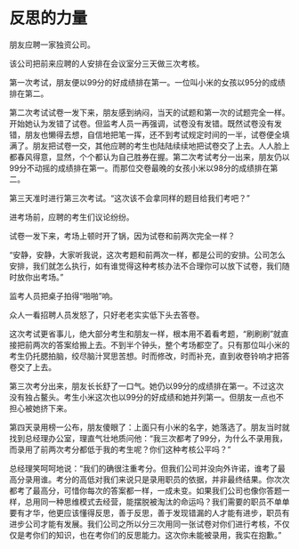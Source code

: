 # 反思的力量

朋友应聘一家独资公司。 

该公司把前来应聘的人安排在会议室分三天做三次考核。 

第一次考试，朋友便以99分的好成绩排在第一。一位叫小米的女孩以95分的成绩排在第二。 

第二次考试试卷一发下来，朋友感到纳闷，当天的试题和第一次的试题完全一样。开始她认为发错了试卷。但监考人员一再强调，试卷没有发错。既然试卷没有发错，朋友也懒得去想，自信地把笔一挥，还不到考试规定时间的一半，试卷便全填满了。朋友把试卷一交，其他应聘的考生也陆陆续续地把试卷交了上去。人人脸上都春风得意，显然，个个都认为自己胜券在握。第二次考试考分一出来，朋友仍以99分不动摇的成绩排在第一。而那位交卷最晚的女孩小米以98分的成绩排在第二。 

第三天准时进行第三次考试。“这次该不会拿同样的题目给我们考吧？” 

进考场前，应聘的考生们议论纷纷。 

试卷一发下来，考场上顿时开了锅，因为试卷和前两次完全一样？ 

“安静，安静，大家听我说，这次考题和前两次一样，都是公司的安排。公司怎么安排，我们就怎么执行，如有谁觉得这种考核办法不合理你可以放下试卷，我们随时放你出考场。” 

监考人员把桌子拍得“啪啪”响。 

众人一看招聘人员发怒了，只好老老实实低下头去答卷。 

这次考试更省事儿，绝大部分考生和朋友一样，根本用不着看考题，“刷刷刷”就直接把前两次的答案给搬上去。不到半个钟头，整个考场都空了。只有那位叫小米的考生仍托腮拍脑，绞尽脑汁冥思苦想。时而修改，时而补充，直到收卷铃响才把答卷交了上去。 

第三次考分出来，朋友长长舒了一口气。她仍以99分的成绩排在第一。不过这次没有独占鳌头。考生小米这次也以99分的好成绩和她并列第一。但朋友一点也不担心被她挤下来。 

第四天录用榜一公布，朋友傻眼了：上面只有小米的名字，她落选了。朋友当时就找到总经理办公室，理直气壮地质问他：“我三次都考了99分，为什么不录用我，而录用了前两次考分都低于我的考生呢？你们这种考核公平吗？” 

总经理笑呵呵地说：“我们的确很注重考分。但我们公司并没向外许诺，谁考了最高分录用谁。考分的高低对我们来说只是录用职员的依据，并非最终结果。你次次都考了最高分，可惜你每次的答案都一样，一成未变。如果我们公司也像你答题一样，总用同一种思维模式去经营，能摆脱被淘汰的命运吗？我们需要的职员不单单要有才华，他更应该懂得反思，善于反思，善于发现错漏的人才能有进步，职员有进步公司才能有发展。我们公司之所以分三次用同一张试卷对你们进行考核，不仅仅是考你们的知识，也在考你们的反思能力。这次你未能被录用，我实在抱歉。”
 